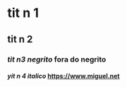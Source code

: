 # tit n 1
## tit n 2
### *tit n3 negrito* fora do negrito
#### _yit n 4 italico_ <https://www.miguel.net>
